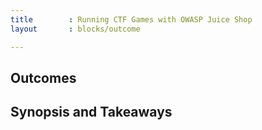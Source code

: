 ```yaml
---
title        : Running CTF Games with OWASP Juice Shop
layout       : blocks/outcome

---
```



## Outcomes



## Synopsis and Takeaways
